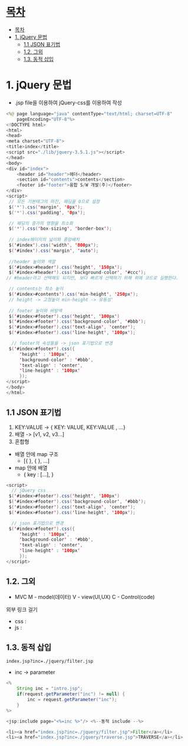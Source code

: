 # [목차](#목차)
- [목차](#목차)
- [1. jQuery 문법](#1-jquery-문법)
	- [1.1 JSON 표기법](#11-json-표기법)
	- [1.2. 그외](#12-그외)
	- [1.3. 동적 삽입](#13-동적-삽입)

# 1. jQuery 문법
- .jsp file을 이용하여 jQuery-css를 이용하여 작성

```java
<%@ page language="java" contentType="text/html; charset=UTF-8"
    pageEncoding="UTF-8"%>
<!DOCTYPE html>
<html>
<head>
<meta charset="UTF-8">
<title>index</title>
<script src="./lib/jquery-3.5.1.js"></script>
</head>
<body>
<div id="index">
	<header id="header">헤더</header>
	<section id="contents">contents</section>
	<footer id="footer">융합 S/W 개발(주)</footer>
</div>
<script>
 // 모든 기본태그의 마진, 패딩을 0으로 설정
 $('*').css('margin', '0px');
 $('*').css('padding', '0px');

 // 패딩의 증가의 영향을 최소화
 $('*').css('box-sizing', 'border-box');
 
 // index페이지의 넓이와 중앙배치
 $('#index').css('width', '800px');
 $('#index').css('margin', 'auto');
 
 //header 높이와 색깔
 $('#index>#header').css('height', '150px');
 $('#index>#header').css('background-color', '#ccc');
// #header라고 선택해도 되지만, 보다 빠르게 선택하기 위해 위에 코드로 실행한다.

 // contents는 최소 높이
 $('#index>#contents').css('min-height', '250px');
 // height -> 고정높이 min-height -> 유동성'
 
 // footer 높이와 바탕색
 $('#index>#footer').css('height', '100px')
 $('#index>#footer').css('background-color', '#bbb');
 $('#index>#footer').css('text-align', 'center');
 $('#index>#footer').css('line-height', '100px');

  // footer의 속성들을 -> json 표기법으로 변경
 $('#index>#footer').css({
	 'height' : '100px',
	 'background-color' : '#bbb',
	 'text-align' : 'center',
	 'line-height' : '100px'
	 });
</script>
</body>
</html>
```

## 1.1 JSON 표기법
1. KEY:VALUE -> { KEY: VALUE, KEY:VALUE , ...}
2. 배열 -> [v1, v2, v3...]
3. 혼합형 
  - 배열 안에 map 구조
    - [{  }, {  }, ...]
  - map 안에 배열
    - { key : [...], }

```java
<script>
  // jQuery css 
 $('#index>#footer').css('height', '100px')
 $('#index>#footer').css('background-color', '#bbb');
 $('#index>#footer').css('text-align', 'center');
 $('#index>#footer').css('line-height', '100px');

  // json 표기법으로 변경
 $('#index>#footer').css({
	 'height' : '100px',
	 'background-color' : '#bbb',
	 'text-align' : 'center',
	 'line-height' : '100px'
	 });
</script>
```


## 1.2. 그외

- MVC
M - model(데이터)
V - view(UI,UX)
C - Control(code)

외부 링크 걸기
- css : <link>
- js : <script src=""></script>

## 1.3. 동적 삽입

`index.jsp?inc=./jquery/filter.jsp`
- inc -> parameter 

```java
<%
	String inc = "intro.jsp";
	if(request.getParameter("inc") != null) {
		inc = request.getParameter("inc");
	}
%>

<jsp:include page="<%=inc %>"/> <%--동적 include --%>
```

```java
<li><a href="index.jsp?inc=./jquery/filter.jsp">Filter</a></li>
<li><a href="index.jsp?inc=./jquery/traverse.jsp">TRAVERSE</a></li>
```
